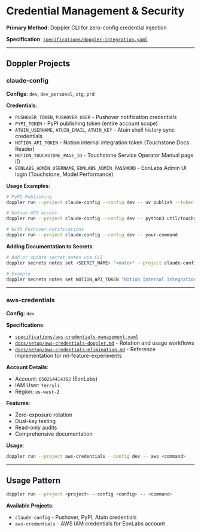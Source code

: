 # Credential Management & Security

**Primary Method**: Doppler CLI for zero-config credential injection

**Specification**: [`specifications/doppler-integration.yaml`](../../specifications/doppler-integration.yaml)

______________________________________________________________________

## Doppler Projects

### claude-config

**Configs**: `dev`, `dev_personal`, `stg`, `prd`

**Credentials**:

- `PUSHOVER_TOKEN`, `PUSHOVER_USER` - Pushover notification credentials
- `PYPI_TOKEN` - PyPI publishing token (entire account scope)
- `ATUIN_USERNAME`, `ATUIN_EMAIL`, `ATUIN_KEY` - Atuin shell history sync credentials
- `NOTION_API_TOKEN` - Notion internal integration token (Touchstone Docs Reader)
- `NOTION_TOUCHSTONE_PAGE_ID` - Touchstone Service Operator Manual page ID
- `EONLABS_ADMIN_USERNAME`, `EONLABS_ADMIN_PASSWORD` - EonLabs Admin UI login (Touchstone, Model Performance)

**Usage Examples**:

```bash
# PyPI Publishing
doppler run --project claude-config --config dev -- uv publish --token "$PYPI_TOKEN"

# Notion API access
doppler run --project claude-config --config dev -- python3 util/touchstone/fetch_notion_docs.py

# With Pushover notifications
doppler run --project claude-config --config dev -- your-command
```

**Adding Documentation to Secrets**:

```bash
# Add or update secret notes via CLI
doppler secrets notes set <SECRET_NAME> "<note>" --project claude-config

# Example
doppler secrets notes set NOTION_API_TOKEN "Notion Internal Integration Secret | Purpose: Fetch Touchstone docs" --project claude-config
```

______________________________________________________________________

### aws-credentials

**Config**: `dev`

**Specifications**:

- [`specifications/aws-credentials-management.yaml`](../../specifications/aws-credentials-management.yaml)
- [`docs/setup/aws-credentials-doppler.md`](aws-credentials-doppler.md) - Rotation and usage workflows
- [`docs/setup/aws-credentials-elimination.md`](aws-credentials-elimination.md) - Reference implementation for ml-feature-experiments

**Account Details**:

- Account: `050214414362` (EonLabs)
- IAM User: `terryli`
- Region: `us-west-2`

**Features**:

- Zero-exposure rotation
- Dual-key testing
- Read-only audits
- Comprehensive documentation

**Usage**:

```bash
doppler run --project aws-credentials --config dev -- aws <command>
```

______________________________________________________________________

## Usage Pattern

```bash
doppler run --project <project> --config <config> -- <command>
```

**Available Projects**:

- `claude-config` - Pushover, PyPI, Atuin credentials
- `aws-credentials` - AWS IAM credentials for EonLabs account
